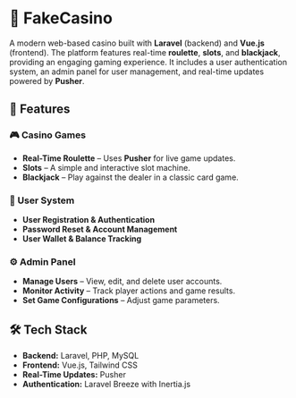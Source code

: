 # 🎰 FakeCasino  

A modern web-based casino built with **Laravel** (backend) and **Vue.js** (frontend). The platform features real-time **roulette**, **slots**, and **blackjack**, providing an engaging gaming experience. It includes a user authentication system, an admin panel for user management, and real-time updates powered by **Pusher**.

## 🚀 Features  

### 🎮 Casino Games  
- **Real-Time Roulette** – Uses **Pusher** for live game updates.  
- **Slots** – A simple and interactive slot machine.  
- **Blackjack** – Play against the dealer in a classic card game.  

### 🔐 User System  
- **User Registration & Authentication**  
- **Password Reset & Account Management**  
- **User Wallet & Balance Tracking**  

### ⚙️ Admin Panel  
- **Manage Users** – View, edit, and delete user accounts.  
- **Monitor Activity** – Track player actions and game results.  
- **Set Game Configurations** – Adjust game parameters.  

## 🛠️ Tech Stack  
- **Backend:** Laravel, PHP, MySQL  
- **Frontend:** Vue.js, Tailwind CSS  
- **Real-Time Updates:** Pusher  
- **Authentication:** Laravel Breeze with Inertia.js  
